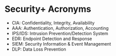 # Security+ Acronyms

- CIA: Confidentiality, Integrity, Availability
- AAA: Authentication, Authorization, Accounting
- IPS/IDS: Intrusion Prevention/Detection System
- EDR: Endpoint Detection and Response
- SIEM: Security Information & Event Management
- DLP: Data Loss Prevention
